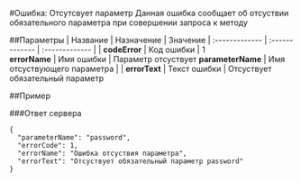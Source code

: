#Ошибка: Отсутсвует параметр <a name="MissingParameterError"/>
Данная ошибка сообщает об отсуствии обязательного параметра при совершении запроса к методу

##Параметры
| Название     | Назначение     | Значение
| :------------- | :------------- | :------------- |
| **codeError**      | Код ошибки |  1       
**errorName** | Имя ошибки | Параметр отсуствует
**parameterName** | Имя отсуствующего параметра | |
**errorText** | Текст ошибки | Отсуствует обязательный параметр

##Пример

###Ответ сервера

```
{
  "parameterName": "password",
  "errorCode": 1,
  "errorName": "Ошибка отсуствия параметра",
  "errorText": "Отсуствует обязательный параметр password"
}
```
